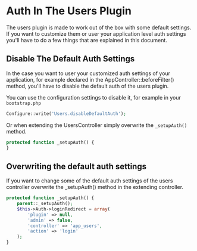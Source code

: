 Auth In The Users Plugin
========================

The users plugin is made to work out of the box with some default settings. If you want to customize them or user your application level auth settings you'll have to do a few things that are explained in this document.

Disable The Default Auth Settings
---------------------------------

In the case you want to user your customized auth settings of your application, for example declared in the AppController::beforeFilter() method, you'll have to disable the default auth of the users plugin.

You can use the configuration settings to disable it, for example in your ```bootstrap.php```

```php
Configure::write('Users.disableDefaultAuth');
```

Or when extending the UsersController simply overwrite the ```_setupAuth()``` method.

```php
protected function _setupAuth() {
}
```

Overwriting the default auth settings
-------------------------------------

If you want to change some of the default auth settings of the users controller overwrite the _setupAuth() method in the extending controller.

```php
protected function _setupAuth() {
	parent::_setupAuth();
	$this->Auth->loginRedirect = array(
		'plugin' => null,
		'admin' => false,
		'controller' => 'app_users',
		'action' => 'login'
	);
}
```